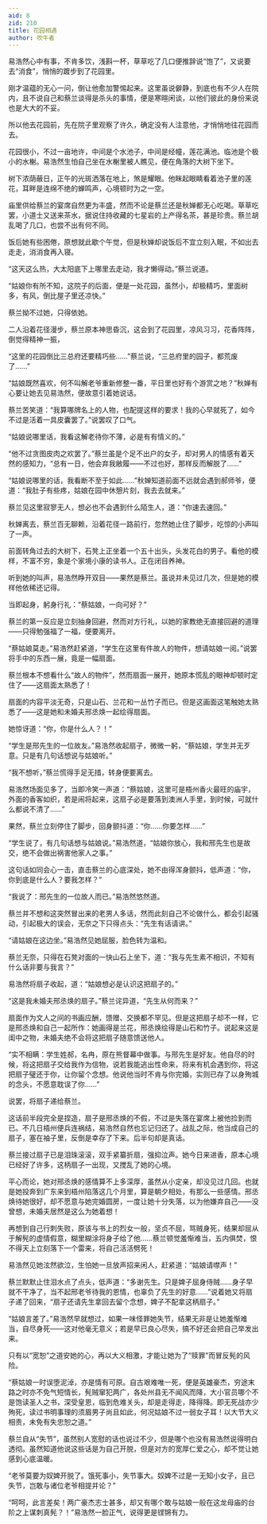 ```yaml
---
aid: 8
zid: 210
title: 花园相遇
author: 吹牛者
---
```


易浩然心中有事，不肯多饮，浅斟一杯，草草吃了几口便推辞说“饱了”，又说要去“消食”，悄悄的踱步到了花园里。

刚才温蕴的无心一问，倒让他愈加警惕起来。这里虽说僻静，到底也有不少人在院内，且不说自己和蔡兰谈得是杀头的事情，便是寒暄闲谈，以他们彼此的身份来说也是大大的不妥。

所以他去花园前，先在院子里观察了许久，确定没有人注意他，才悄悄地往花园而去。

花园很小，不过一亩地许，中间是个水池子，中间是经幢，莲花满池。临池是个极小的水榭。易浩然生怕自己坐在水榭里被人瞧见，便在角落的大树下坐下。

树下浓荫蔽日，正午的光斑洒落在地上，煞是耀眼。他眯起眼睛看着池子里的莲花，耳畔是连绵不绝的蝉鸣声，心境顿时为之一空。

庙里供给蔡兰的宴席自然更为丰盛，然而不论是蔡兰还是秋婵都无心吃喝。草草吃罢，小道士又送来茶水，据说住持收藏的七星岩的上产得名茶，甚是珍贵。蔡兰胡乱喝了几口，也尝不出有何不同。

饭后她有些困倦，原想就此歇个午觉，但是秋婵却说饭后不宜立刻入眠，不如出去走走，消消食再入寝。

“这天这么热，大太阳底下上哪里去走动，我才懒得动。”蔡兰说道。

“姑娘你有所不知，这院子的后面，便是一处花园，虽然小，却极精巧，里面树多，有风，倒比屋子里还凉快。”

蔡兰拗不过她，只得依她。

二人沿着花径漫步，蔡兰原本神思昏沉，这会到了花园里，凉风习习，花香阵阵，倒觉得精神一振，

“这里的花园倒比三总府还要精巧些……”蔡兰说，“三总府里的园子，都荒废了……”

“姑娘既然喜欢，何不叫解老爷重新修整一番，平日里也好有个游赏之地？”秋婵有心要让她去见易浩然，便故意引着她说话。

蔡兰苦笑道：“我算哪牌名上的人物，也配提这样的要求！我的心早就死了，如今不过是活着一具皮囊罢了。”说罢叹了口气。

“姑娘说哪里话，我看这解老待你不薄，必是有有情义的。”

“他不过贪图皮肉之欢罢了。”蔡兰虽是个足不出户的女子，却对男人的情感有着天然的感知力，“总有一日，他会弃我敝履――不过也好，那样反而解脱了……”

“姑娘说哪里的话，我看断不至于如此……”秋婵知道前面不远就会遇到郝师爷，便道：“我肚子有些疼，姑娘在园中休憩片刻，我去去就来。”

蔡兰见这里寂寥无人，想必也不会遇到什么陌生人，道：“你速去速回。”

秋婵离去，蔡兰百无聊赖，沿着花径一路前行，忽然她止住了脚步，吃惊的小声叫了一声。

前面转角过去的大树下，石凳上正坐着一个五十出头，头发花白的男子。看他的模样，不富不穷，象是个家境小康的读书人。正在闭目养神。

听到她的叫声，易浩然睁开双目――果然是蔡兰。虽说并未见过几次，但是她的模样他依稀还记得。

当即起身，躬身行礼：“蔡姑娘，一向可好？”

蔡兰的第一反应是立刻抽身回避，然而对方行礼，以她的家教绝无直接回避的道理――只得勉强福了一福，便要离开。

“蔡姑娘莫走。”易浩然赶紧道，“学生在这里有件故人的物件，想请姑娘一阅。”说罢将手中的东西一展，竟是一幅扇面。

蔡兰根本不想看什么“故人的物件”，然而扇面一展开，她原本慌乱的眼神却顿时定住了――这扇面太熟悉了！

扇面的内容平淡无奇，只是山石、兰花和一丛竹子而已。但是这画面这笔触她太熟悉了――这是她和未婚夫邢丞焕一起绘得扇面。

她惊讶道：“你，你是什么人？！”

“学生是邢先生的一位故友。”易浩然收起扇子，微微一躬，“蔡姑娘，学生并无歹意。只是有几句话想说与姑娘听。”

“我不想听，”蔡兰慌得手足无措，转身便要离去。

易浩然场面见多了，当即冷笑一声道：“蔡姑娘，这里可是梧州香火最旺的庙宇，外面的香客如织，若是闹将起来，这扇子必是要落到澳洲人手里，到时候，可就什么都说不清了……”

果然，蔡兰立刻停住了脚步，回身颤抖道：“你……你要怎样……”

“学生说了，有几句话想与姑娘说。”易浩然道，“姑娘你放心，我和邢先生也是故交，绝不会做出祸害他家人之事。”

这句话如同会心一击，直击蔡兰的心底深处，她不由得浑身颤抖，低声道：“你，你到底是什么人？要我怎样？”

“我说了：邢先生的一位故人而已。”易浩然悠然道。

蔡兰并不想和这突然冒出来的老男人多话，然而此刻自己不论做什么，都会引起骚动，引起极大的误会，无奈之下只得点头：“先生有话请讲。”

“请姑娘在这边坐。”易浩然见她屈服，脸色转为温和。

蔡兰无奈，只得在石凳对面的一快山石上坐下，道：“我与先生素不相识，不知有什么话非要与我言？”

易浩然将扇子收起，道：“姑娘想必是认识这把扇子的。”

“这是我未婚夫邢丞焕的扇子。”蔡兰诧异道，“先生从何而来？”

扇面作为文人之间的书画应酬，馈赠、交换都不罕见。但是这把扇子却不一样，它是邢丞焕和自己一起所作：她画得是兰花，邢丞焕绘得是山石和竹子。说起来这是闺中之物，未婚夫绝不会将这把扇子随意馈送他人。

“实不相瞒：学生姓郝，名冉，原在熊督幕中做事。与邢先生是好友。他自尽的时候，将这把扇子交给我作为信物，说若我能逃出性命来，将来有机会遇到你，将这把扇子璧还于你，让你留个念想。他说他当时不肯与你完婚，实则已存了以身殉城的念头，不愿意耽误了你……”

说罢，将扇子递给蔡兰。

这话前半段完全是捏造，扇子是邢丞焕的不假，不过是失落在宴席上被他捡到而已。不几日梧州便兵连祸结，易浩然自然也忘记归还了。战乱之际，他当成自己的扇子，塞在袖子里，反倒是幸存了下来。后半句却是真话。

蔡兰接过扇子已是泪珠滚滚，双手紧纂折扇，强抑泣声。她今日来进香，原本心境已经好了许多，这柄扇子一出现，又搅乱了她的心境。

平心而论，她对邢丞焕的感情算不上多深厚，虽然从小定亲，却没见过几回。也就是她投奔到广东来到梧州陷落这几个月里，算是朝夕相处，有那么一些感情。邢丞焕待她很好，却不愿意与她完婚圆房，一度让她十分失落，以为他嫌弃自己――没曾想，未婚夫居然是这么为她着想！

再想到自己行刺失败，原该与书上的烈女一般，坚贞不屈，骂贼身死，结果却屈从于解髡的虚情假意，糊里糊涂将身子给了他……蔡兰顿觉羞惭难当，五内俱焚，恨不得天上立刻落下一个雷来，将自己活活劈死！

易浩然见她泫然欲泣，生怕她一旦放声招来闲人，赶紧道：“姑娘请噤声！”

蔡兰默默止住泪水点了点头，低声道：“多谢先生。只是婢子屈身侍贼……身子早就不干净了，当不起邢老爷待我的恩情，也辜负了先生的好意……”说着她又将扇子递了回来，“扇子还请先生拿回去留个念想，婢子不配拿这柄扇子。”

“姑娘言差了。”易浩然早就想过，如果一味怪罪她失节，结果无非是让她羞惭难当，自尽身死――这对他毫无意义；若是早已良心尽失，搞不好还会把自己举发出来。

只有以“宽恕”之道安她的心，再以大义相激，才能让她为了“赎罪”而冒反髡的风险。

“蔡姑娘一时误堕泥淖，亦是情有可原。自古艰难唯一死，便是英雄豪杰，穷途末路之时亦不免气短情长，髡贼窜犯两广，各处州县无不闻风而降，大小官员哪个不是饱读圣人之书，深受皇恩，临到危难关头，却是走得走，降得降。即无死战亦少殉死，读过书明事理的须眉男子尚且如此，何况姑娘不过一弱女子耳！以大节大义相责，未免有失忠恕之道。”

蔡兰自从“失节”，虽然别人宽慰的话也说过不少，但是哪个也没有易浩然说得明白透彻。虽然知道他说这些话是为自己开脱，但是对方的宽厚仁爱之心，却不觉让她感到心底温暖。

“老爷莫要为奴婢开脱了。饿死事小，失节事大。奴婢不过是一无知小女子，且已失节，岂敢与诸位老爷相提并论？”

“呵呵，此言差矣！两广豪杰志士甚多，却又有哪个敢与姑娘一般在这龙母庙的台阶之上谋刺真髡？！”易浩然一脸正气，说得更是铿锵有力。
